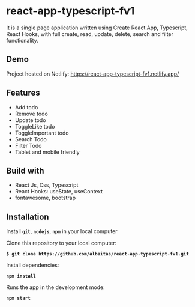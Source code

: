 # react-app-typescript-fv1

It is a single page application written using Create React App, Typescript, React Hooks, with full create, read, update, delete, search and filter functionality.

## Demo

Project hosted on Netlify: https://react-app-typescript-fv1.netlify.app/

## Features

- Add todo
- Remove todo
- Update todo
- ToggleLike todo
- ToggleImportant todo
- Search Todo
- Filter Todo
- Tablet and mobile friendly

## Build with

- React Js, Css, Typescript
- React Hooks: useState, useContext
- fontawesome, bootstrap

## Installation

Install **`git`**, **`nodejs`**, **`npm`** in your local computer

Clone this repository to your local computer:

**`$ git clone https://github.com/albaitas/react-app-typescript-fv1.git`**

Install dependencies:

**`npm install`**

Runs the app in the development mode:

**`npm start`**
